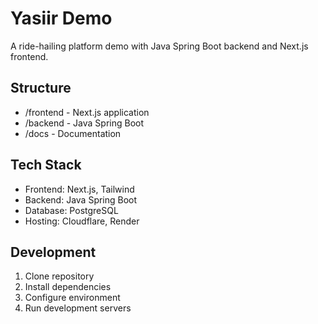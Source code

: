 # Yasiir Demo
A ride-hailing platform demo with Java Spring Boot backend and Next.js frontend.

## Structure
- /frontend - Next.js application
- /backend - Java Spring Boot 
- /docs - Documentation

## Tech Stack
- Frontend: Next.js, Tailwind
- Backend: Java Spring Boot
- Database: PostgreSQL
- Hosting: Cloudflare, Render

## Development
1. Clone repository
2. Install dependencies
3. Configure environment
4. Run development servers